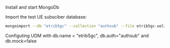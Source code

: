 Install and start MongoDb

Import the test UE subsciber database:

```bash
mongoimport --db "etrib5gc" --collection "authsub" --file etrib5gc-uelist.json
```
Configuting UDM with db.name = "etrib5gc", db.auth="authsub" and db.mock=false

